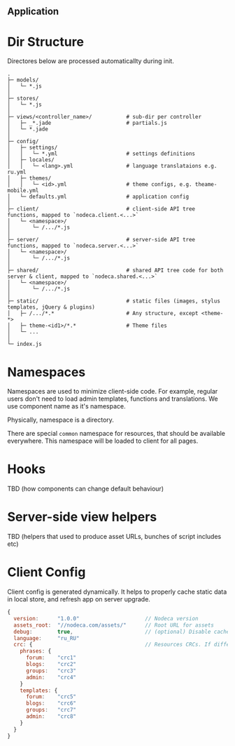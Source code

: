Application
-----------


Dir Structure
=============

Directores below are processed automaticallty during init.

```
.
├─ models/
│   └─ *.js
│
├─ stores/
│   └─ *.js
│
├─ views/<controller_name>/           # sub-dir per controller
│   ├─ _*.jade                        # partials.js
│   └─ *.jade
│
├─ config/
│   ├─ settings/
│   │   └─ *.yml                      # settings definitions
│   ├─ locales/
│   │   └─ <lang>.yml                 # language translataions e.g. ru.yml
│   ├─ themes/
│   │   └─ <id>.yml                   # theme configs, e.g. theame-mobile.yml
│   └─ defaults.yml                   # application config
│
├─ client/                            # client-side API tree functions, mapped to `nodeca.client.<...>`
│   └─ <namespace>/
│       └─ /.../*.js
│
├─ server/                            # server-side API tree functions, mapped to `nodeca.server.<...>`
│   └─ <namespace>/
│       └─ /.../*.js
│
├─ shared/                            # shared API tree code for both server & client, mapped to `nodeca.shared.<...>`
│   └─ <namespace>/
│       └─ /.../*.js
│
├─ static/                            # static files (images, stylus templates, jQuery & plugins)
│   ├─ /.../*.*                       # Any structure, except <theme-*>
│   ├─ theme-<id1>/*.*                # Theme files
│   └─ ...
│
└─ index.js
```


Namespaces
==========

Namespaces are used to minimize client-side code. For example, regular users don't need
to load admin templates, functions and translations. We use component name as it's namespace.

Physically, namespace is a directory.

There are special `common` namespace for resources, that should be available everywhere.
This namespace will be loaded to client for all pages.


Hooks
=====

TBD (how components can change default behaviour)


Server-side view helpers
========================

TBD (helpers that used to produce asset URLs, bunches of script includes etc)

Client Config
=============

Client config is generated dynamically. It helps to properly cache static data in local store,
and refresh app on server upgrade.

``` javascript
{
  version:      "1.0.0"                     // Nodeca version
  assets_root:  "//nodeca.com/assets/"      // Root URL for assets
  debug:        true,                       // (optional) Disable caches & enable console.logs
  language:     "ru_RU"
  crc: {                                    // Resources CRCs. If differ from local cache - need reload
    phrases: {
      forum:    "crc1"
      blogs:    "crc2"
      groups:   "crc3"
      admin:    "crc4"
    }
    templates: {
      forum:    "crc5"
      blogs:    "crc6"
      groups:   "crc7"
      admin:    "crc8"
    }
  }
}
```
